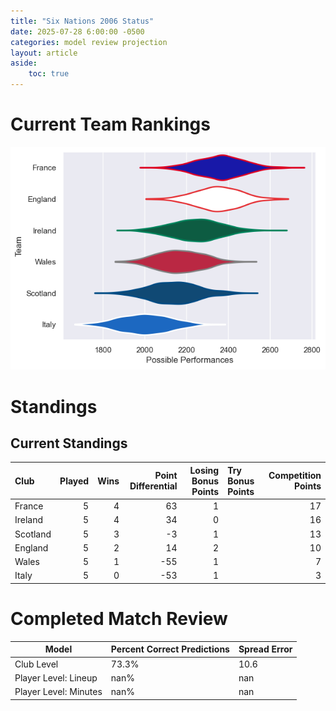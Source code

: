 ```yaml
---  
title: "Six Nations 2006 Status"  
date: 2025-07-28 6:00:00 -0500  
categories: model review projection  
layout: article  
aside:  
    toc: true  
---
```

# Current Team Rankings


![Club Rankings](plots/rankings_Six_Nations_2006.png)
# Standings

## Current Standings


| Club     |   Played |   Wins |   Point Differential |   Losing Bonus Points | Try Bonus Points   |   Competition Points |
|:---------|---------:|-------:|---------------------:|----------------------:|:-------------------|---------------------:|
| France   |        5 |      4 |                   63 |                     1 |                    |                   17 |
| Ireland  |        5 |      4 |                   34 |                     0 |                    |                   16 |
| Scotland |        5 |      3 |                   -3 |                     1 |                    |                   13 |
| England  |        5 |      2 |                   14 |                     2 |                    |                   10 |
| Wales    |        5 |      1 |                  -55 |                     1 |                    |                    7 |
| Italy    |        5 |      0 |                  -53 |                     1 |                    |                    3 |



# Completed Match Review


| Model | Percent Correct Predictions | Spread Error |
| ------ | ------ | ------ |
| Club Level | 73.3% | 10.6 |
| Player Level: Lineup | nan% | nan |
| Player Level: Minutes | nan% | nan |

